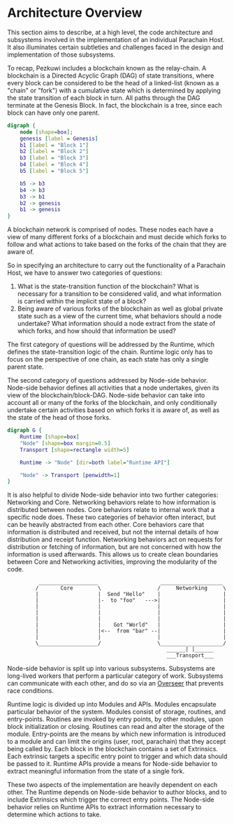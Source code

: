 # Architecture Overview

This section aims to describe, at a high level, the code architecture and subsystems involved in the implementation of
an individual Parachain Host. It also illuminates certain subtleties and challenges faced in the design and
implementation of those subsystems.

To recap, Pezkuwi includes a blockchain known as the relay-chain. A blockchain is a Directed Acyclic Graph (DAG) of
state transitions, where every block can be considered to be the head of a linked-list (known as a "chain" or "fork")
with a cumulative state which is determined by applying the state transition of each block in turn. All paths through
the DAG terminate at the Genesis Block. In fact, the blockchain is a tree, since each block can have only one parent.

```dot process
digraph {
	node [shape=box];
    genesis [label = Genesis]
	b1 [label = "Block 1"]
	b2 [label = "Block 2"]
	b3 [label = "Block 3"]
	b4 [label = "Block 4"]
	b5 [label = "Block 5"]

	b5 -> b3
	b4 -> b3
	b3 -> b1
	b2 -> genesis
	b1 -> genesis
}
```

A blockchain network is comprised of nodes. These nodes each have a view of many different forks of a blockchain and
must decide which forks to follow and what actions to take based on the forks of the chain that they are aware of.

So in specifying an architecture to carry out the functionality of a Parachain Host, we have to answer two categories of
questions:

1. What is the state-transition function of the blockchain? What is necessary for a transition to be considered valid,
   and what information is carried within the implicit state of a block?
1. Being aware of various forks of the blockchain as well as global private state such as a view of the current time,
   what behaviors should a node undertake? What information should a node extract from the state of which forks, and how
   should that information be used?

The first category of questions will be addressed by the Runtime, which defines the state-transition logic of the chain.
Runtime logic only has to focus on the perspective of one chain, as each state has only a single parent state.

The second category of questions addressed by Node-side behavior. Node-side behavior defines all activities that a node
undertakes, given its view of the blockchain/block-DAG. Node-side behavior can take into account all or many of the
forks of the blockchain, and only conditionally undertake certain activities based on which forks it is aware of, as
well as the state of the head of those forks.

```dot process
digraph G {
    Runtime [shape=box]
    "Node" [shape=box margin=0.5]
    Transport [shape=rectangle width=5]

    Runtime -> "Node" [dir=both label="Runtime API"]

    "Node" -> Transport [penwidth=1]
}

```

It is also helpful to divide Node-side behavior into two further categories: Networking and Core. Networking behaviors
relate to how information is distributed between nodes. Core behaviors relate to internal work that a specific node
does. These two categories of behavior often interact, but can be heavily abstracted from each other. Core behaviors
care that information is distributed and received, but not the internal details of how distribution and receipt
function. Networking behaviors act on requests for distribution or fetching of information, but are not concerned with
how the information is used afterwards. This allows us to create clean boundaries between Core and Networking
activities, improving the modularity of the code.

```text
          ___________________                    ____________________
         /       Core        \                  /     Networking     \
         |                   |  Send "Hello"    |                    |
         |                   |-  to "foo"   --->|                    |
         |                   |                  |                    |
         |                   |                  |                    |
         |                   |                  |                    |
         |                   |    Got "World"   |                    |
         |                   |<--  from "bar" --|                    |
         |                   |                  |                    |
         \___________________/                  \____________________/
                                                   ______| |______
                                                   ___Transport___

```

Node-side behavior is split up into various subsystems. Subsystems are long-lived workers that perform a particular
category of work. Subsystems can communicate with each other, and do so via an [Overseer](node/overseer.md) that
prevents race conditions.

Runtime logic is divided up into Modules and APIs. Modules encapsulate particular behavior of the system. Modules
consist of storage, routines, and entry-points. Routines are invoked by entry points, by other modules, upon block
initialization or closing. Routines can read and alter the storage of the module. Entry-points are the means by which
new information is introduced to a module and can limit the origins (user, root, parachain) that they accept being
called by. Each block in the blockchain contains a set of Extrinsics. Each extrinsic targets a specific entry point to
trigger and which data should be passed to it. Runtime APIs provide a means for Node-side behavior to extract meaningful
information from the state of a single fork.

These two aspects of the implementation are heavily dependent on each other. The Runtime depends on Node-side behavior
to author blocks, and to include Extrinsics which trigger the correct entry points. The Node-side behavior relies on
Runtime APIs to extract information necessary to determine which actions to take.
